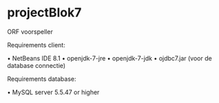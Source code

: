 # projectBlok7
ORF voorspeller

Requirements client:

•	NetBeans IDE 8.1
•	openjdk-7-jre
•	openjdk-7-jdk
•	ojdbc7.jar (voor de database connectie)

Requirements database:

•	MySQL server 5.5.47 or higher
